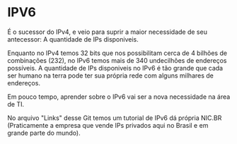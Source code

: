 # IPV6

É o sucessor do IPv4, e veio para suprir a maior necessidade de seu antecessor: A quantidade de IPs disponiveis.

Enquanto no IPv4 temos 32 bits que nos possibilitam cerca de 4 bilhões de combinações (232), no IPv6 temos mais de 340 undecilhões de endereços possíveis.
A quantidade de IPs disponiveis no IPv6 é tão grande que cada ser humano na terra pode ter sua própria rede com alguns milhares de endereços.

Em pouco tempo, aprender sobre o IPv6 vai ser a nova necessidade na área de TI.

No arquivo "Links" desse Git temos um tutorial de IPv6 dá própria NIC.BR (Praticamente a empresa que vende IPs privados aqui no Brasil e em grande parte do mundo).
